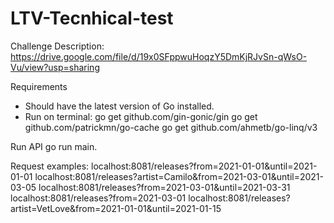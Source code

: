 # LTV-Tecnhical-test

Challenge Description:
https://drive.google.com/file/d/19x0SFppwuHoqzY5DmKjRJvSn-qWsO-Vu/view?usp=sharing

Requirements
- Should have the latest version of Go installed.
- Run on terminal:
    go get github.com/gin-gonic/gin
    go get github.com/patrickmn/go-cache
    go get github.com/ahmetb/go-linq/v3


Run API
    go run main.
    
Request examples:
    localhost:8081/releases?from=2021-01-01&until=2021-01-01
    localhost:8081/releases?artist=Camilo&from=2021-03-01&until=2021-03-05
    localhost:8081/releases?from=2021-03-01&until=2021-03-31
    localhost:8081/releases?from=2021-03-01
    localhost:8081/releases?artist=VetLove&from=2021-01-01&until=2021-01-15